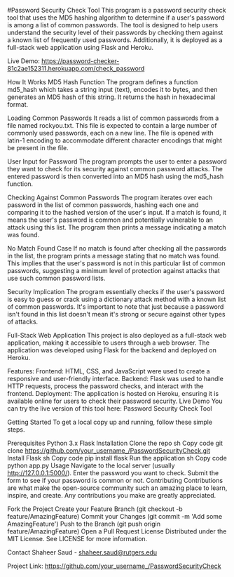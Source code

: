 #Password Security Check Tool
This program is a password security check tool that uses the MD5 hashing algorithm to determine if a user's password is among a list of common passwords. The tool is designed to help users understand the security level of their passwords by checking them against a known list of frequently used passwords. Additionally, it is deployed as a full-stack web application using Flask and Heroku.

Live Demo: https://password-checker-81c2ae152311.herokuapp.com/check_password

How It Works
MD5 Hash Function
The program defines a function md5_hash which takes a string input (text), encodes it to bytes, and then generates an MD5 hash of this string. It returns the hash in hexadecimal format.

Loading Common Passwords
It reads a list of common passwords from a file named rockyou.txt. This file is expected to contain a large number of commonly used passwords, each on a new line. The file is opened with latin-1 encoding to accommodate different character encodings that might be present in the file.

User Input for Password
The program prompts the user to enter a password they want to check for its security against common password attacks. The entered password is then converted into an MD5 hash using the md5_hash function.

Checking Against Common Passwords
The program iterates over each password in the list of common passwords, hashing each one and comparing it to the hashed version of the user's input. If a match is found, it means the user's password is common and potentially vulnerable to an attack using this list. The program then prints a message indicating a match was found.

No Match Found Case
If no match is found after checking all the passwords in the list, the program prints a message stating that no match was found. This implies that the user's password is not in this particular list of common passwords, suggesting a minimum level of protection against attacks that use such common password lists.

Security Implication
The program essentially checks if the user's password is easy to guess or crack using a dictionary attack method with a known list of common passwords. It's important to note that just because a password isn't found in this list doesn't mean it's strong or secure against other types of attacks.

Full-Stack Web Application
This project is also deployed as a full-stack web application, making it accessible to users through a web browser. The application was developed using Flask for the backend and deployed on Heroku.

Features:
Frontend: HTML, CSS, and JavaScript were used to create a responsive and user-friendly interface.
Backend: Flask was used to handle HTTP requests, process the password checks, and interact with the frontend.
Deployment: The application is hosted on Heroku, ensuring it is available online for users to check their password security.
Live Demo
You can try the live version of this tool here: Password Security Check Tool

Getting Started
To get a local copy up and running, follow these simple steps.

Prerequisites
Python 3.x
Flask
Installation
Clone the repo
sh
Copy code
git clone https://github.com/your_username_/PasswordSecurityCheck.git
Install Flask
sh
Copy code
pip install flask
Run the application
sh
Copy code
python app.py
Usage
Navigate to the local server (usually http://127.0.0.1:5000/).
Enter the password you want to check.
Submit the form to see if your password is common or not.
Contributing
Contributions are what make the open-source community such an amazing place to learn, inspire, and create. Any contributions you make are greatly appreciated.

Fork the Project
Create your Feature Branch (git checkout -b feature/AmazingFeature)
Commit your Changes (git commit -m 'Add some AmazingFeature')
Push to the Branch (git push origin feature/AmazingFeature)
Open a Pull Request
License
Distributed under the MIT License. See LICENSE for more information.

Contact
Shaheer Saud - shaheer.saud@rutgers.edu

Project Link: https://github.com/your_username_/PasswordSecurityCheck
